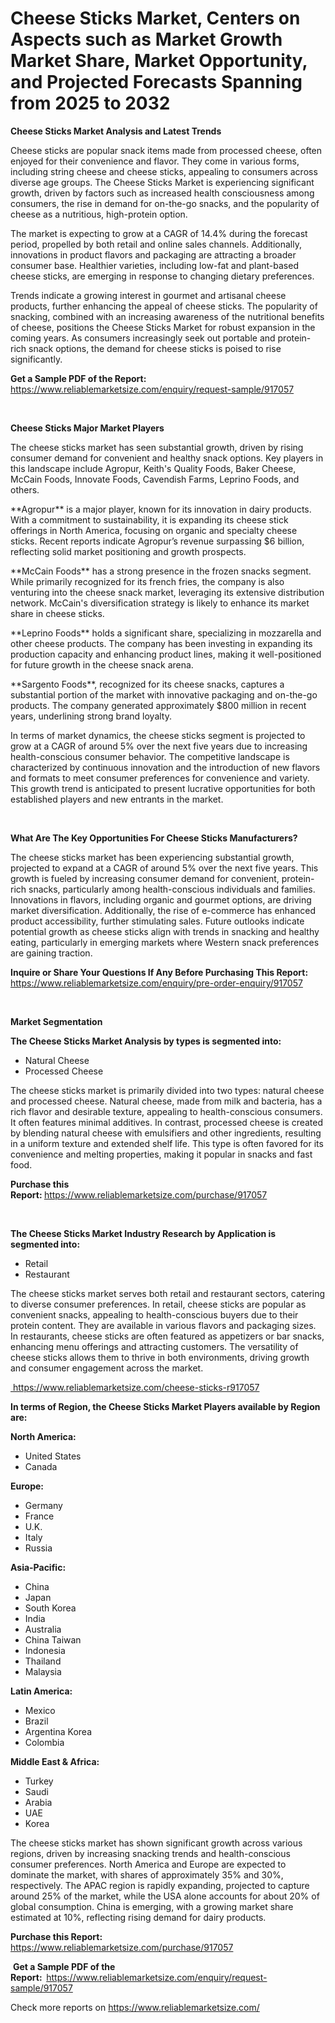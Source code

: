 <p><h1>Cheese Sticks Market, Centers on Aspects such as Market Growth Market Share, Market Opportunity, and Projected Forecasts Spanning from 2025 to 2032</h1></p><p><strong>Cheese Sticks Market Analysis and Latest Trends</strong></p>
<p><p>Cheese sticks are popular snack items made from processed cheese, often enjoyed for their convenience and flavor. They come in various forms, including string cheese and cheese sticks, appealing to consumers across diverse age groups. The Cheese Sticks Market is experiencing significant growth, driven by factors such as increased health consciousness among consumers, the rise in demand for on-the-go snacks, and the popularity of cheese as a nutritious, high-protein option. </p><p>The market is expecting to grow at a CAGR of 14.4% during the forecast period, propelled by both retail and online sales channels. Additionally, innovations in product flavors and packaging are attracting a broader consumer base. Healthier varieties, including low-fat and plant-based cheese sticks, are emerging in response to changing dietary preferences.</p><p>Trends indicate a growing interest in gourmet and artisanal cheese products, further enhancing the appeal of cheese sticks. The popularity of snacking, combined with an increasing awareness of the nutritional benefits of cheese, positions the Cheese Sticks Market for robust expansion in the coming years. As consumers increasingly seek out portable and protein-rich snack options, the demand for cheese sticks is poised to rise significantly.</p></p>
<p><strong>Get a Sample PDF of the Report:&nbsp;</strong> <a href="https://www.reliablemarketsize.com/enquiry/request-sample/917057?utm_campaign=1903&utm_medium=2&utm_source=Github&utm_content=ia&utm_term=14022025&utm_id=cheese-sticks">https://www.reliablemarketsize.com/enquiry/request-sample/917057</a></p>
<p>&nbsp;</p>
<p><strong>Cheese Sticks Major Market Players</strong></p>
<p><p>The cheese sticks market has seen substantial growth, driven by rising consumer demand for convenient and healthy snack options. Key players in this landscape include Agropur, Keith's Quality Foods, Baker Cheese, McCain Foods, Innovate Foods, Cavendish Farms, Leprino Foods, and others.</p><p>**Agropur** is a major player, known for its innovation in dairy products. With a commitment to sustainability, it is expanding its cheese stick offerings in North America, focusing on organic and specialty cheese sticks. Recent reports indicate Agropur’s revenue surpassing $6 billion, reflecting solid market positioning and growth prospects.</p><p>**McCain Foods** has a strong presence in the frozen snacks segment. While primarily recognized for its french fries, the company is also venturing into the cheese snack market, leveraging its extensive distribution network. McCain's diversification strategy is likely to enhance its market share in cheese sticks.</p><p>**Leprino Foods** holds a significant share, specializing in mozzarella and other cheese products. The company has been investing in expanding its production capacity and enhancing product lines, making it well-positioned for future growth in the cheese snack arena.</p><p>**Sargento Foods**, recognized for its cheese snacks, captures a substantial portion of the market with innovative packaging and on-the-go products. The company generated approximately $800 million in recent years, underlining strong brand loyalty.</p><p>In terms of market dynamics, the cheese sticks segment is projected to grow at a CAGR of around 5% over the next five years due to increasing health-conscious consumer behavior. The competitive landscape is characterized by continuous innovation and the introduction of new flavors and formats to meet consumer preferences for convenience and variety. This growth trend is anticipated to present lucrative opportunities for both established players and new entrants in the market.</p></p>
<p>&nbsp;</p>
<p><strong>What Are The Key Opportunities For Cheese Sticks Manufacturers?</strong></p>
<p><p>The cheese sticks market has been experiencing substantial growth, projected to expand at a CAGR of around 5% over the next five years. This growth is fueled by increasing consumer demand for convenient, protein-rich snacks, particularly among health-conscious individuals and families. Innovations in flavors, including organic and gourmet options, are driving market diversification. Additionally, the rise of e-commerce has enhanced product accessibility, further stimulating sales. Future outlooks indicate potential growth as cheese sticks align with trends in snacking and healthy eating, particularly in emerging markets where Western snack preferences are gaining traction.</p></p>
<p><strong>Inquire or Share Your Questions If Any Before Purchasing This Report:</strong> <a href="https://www.reliablemarketsize.com/enquiry/pre-order-enquiry/917057?utm_campaign=1903&utm_medium=2&utm_source=Github&utm_content=ia&utm_term=14022025&utm_id=cheese-sticks">https://www.reliablemarketsize.com/enquiry/pre-order-enquiry/917057</a></p>
<p>&nbsp;</p>
<p><strong>Market Segmentation</strong></p>
<p><strong>The Cheese Sticks Market Analysis by types is segmented into:</strong></p>
<p><ul><li>Natural Cheese</li><li>Processed Cheese</li></ul></p>
<p><p>The cheese sticks market is primarily divided into two types: natural cheese and processed cheese. Natural cheese, made from milk and bacteria, has a rich flavor and desirable texture, appealing to health-conscious consumers. It often features minimal additives. In contrast, processed cheese is created by blending natural cheese with emulsifiers and other ingredients, resulting in a uniform texture and extended shelf life. This type is often favored for its convenience and melting properties, making it popular in snacks and fast food.</p></p>
<p><strong>Purchase this Report:&nbsp;</strong><a href="https://www.reliablemarketsize.com/purchase/917057?utm_campaign=1903&utm_medium=2&utm_source=Github&utm_content=ia&utm_term=14022025&utm_id=cheese-sticks">https://www.reliablemarketsize.com/purchase/917057</a></p>
<p>&nbsp;</p>
<p><strong>The Cheese Sticks Market Industry Research by Application is segmented into:</strong></p>
<p><ul><li>Retail</li><li>Restaurant</li></ul></p>
<p><p>The cheese sticks market serves both retail and restaurant sectors, catering to diverse consumer preferences. In retail, cheese sticks are popular as convenient snacks, appealing to health-conscious buyers due to their protein content. They are available in various flavors and packaging sizes. In restaurants, cheese sticks are often featured as appetizers or bar snacks, enhancing menu offerings and attracting customers. The versatility of cheese sticks allows them to thrive in both environments, driving growth and consumer engagement across the market.</p></p>
<p><a href="https://www.reliablemarketsize.com/cheese-sticks-r917057?utm_campaign=1903&utm_medium=2&utm_source=Github&utm_content=ia&utm_term=14022025&utm_id=cheese-sticks">&nbsp;https://www.reliablemarketsize.com/cheese-sticks-r917057</a></p>
<p><strong>In terms of Region, the Cheese Sticks Market Players available by Region are:</strong></p>
<p>
    <p> <strong> North America: </strong>
        <ul>
            <li>United States</li>
            <li>Canada</li>
        </ul>
        </p> 
    <p> <strong> Europe: </strong>
        <ul>
            <li>Germany</li>
            <li>France</li>
            <li>U.K.</li>
            <li>Italy</li>
            <li>Russia</li>
        </ul>
        </p> 
    <p> <strong> Asia-Pacific: </strong>
        <ul>
            <li>China</li>
            <li>Japan</li>
            <li>South Korea</li>
            <li>India</li>
            <li>Australia</li>
            <li>China Taiwan</li>
            <li>Indonesia</li>
            <li>Thailand</li>
            <li>Malaysia</li>
        </ul>
        </p> 
    <p> <strong> Latin America: </strong>
        <ul>
            <li>Mexico</li>
            <li>Brazil</li>
            <li>Argentina Korea</li>
            <li>Colombia</li>
        </ul>
        </p> 
    <p> <strong> Middle East & Africa: </strong>
        <ul>
            <li>Turkey</li>
            <li>Saudi</li>
            <li>Arabia</li>
            <li>UAE</li>
            <li>Korea</li>
        </ul>
    </p>
    </p>
<p><p>The cheese sticks market has shown significant growth across various regions, driven by increasing snacking trends and health-conscious consumer preferences. North America and Europe are expected to dominate the market, with shares of approximately 35% and 30%, respectively. The APAC region is rapidly expanding, projected to capture around 25% of the market, while the USA alone accounts for about 20% of global consumption. China is emerging, with a growing market share estimated at 10%, reflecting rising demand for dairy products.</p></p>
<p><strong>Purchase this Report: </strong><a href="https://www.reliablemarketsize.com/purchase/917057?utm_campaign=1903&utm_medium=2&utm_source=Github&utm_content=ia&utm_term=14022025&utm_id=cheese-sticks">https://www.reliablemarketsize.com/purchase/917057</a></p>
<p>&nbsp;<strong>Get a Sample PDF of the Report:&nbsp;&nbsp;</strong><a href="https://www.reliablemarketsize.com/enquiry/request-sample/917057?utm_campaign=1903&utm_medium=2&utm_source=Github&utm_content=ia&utm_term=14022025&utm_id=cheese-sticks">https://www.reliablemarketsize.com/enquiry/request-sample/917057</a></p>
<p><strong></strong></p>
<p>Check more reports on <a href="https://www.reliablemarketsize.com/?utm_campaign=1903&utm_medium=2&utm_source=Github&utm_content=ia&utm_term=14022025&utm_id=cheese-sticks">https://www.reliablemarketsize.com/</a></p>